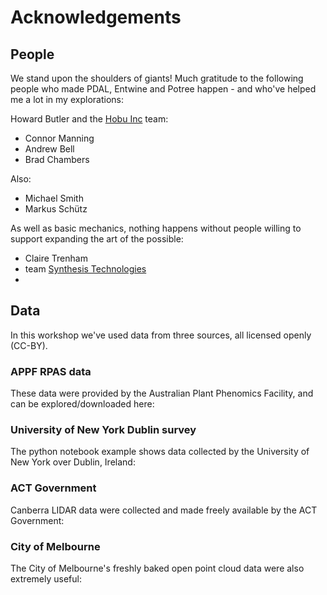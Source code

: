 # Acknowledgements

## People

We stand upon  the shoulders of giants! Much gratitude to the following people who made PDAL, Entwine and Potree happen - and who've helped me a lot in my explorations:

Howard Butler and the [Hobu Inc](http://hobu.inc) team:
- Connor Manning
- Andrew Bell
- Brad Chambers

Also:
- Michael Smith
- Markus Schütz

As well as basic mechanics, nothing happens without people willing to support expanding the art of the possible:
- Claire Trenham
- team [Synthesis Technologies](http://synth.earth)
-

## Data

In this workshop we've used data from three sources, all licensed openly (CC-BY).

### APPF RPAS data

These data were provided by the Australian Plant Phenomics Facility, and can be explored/downloaded here:

### University of New York Dublin survey

The python notebook example shows data collected by the University of New York over Dublin, Ireland:

### ACT Government

Canberra LIDAR data were collected and made freely available by the ACT Government:


### City of Melbourne

The City of Melbourne's freshly baked open point cloud data were also extremely useful: 
